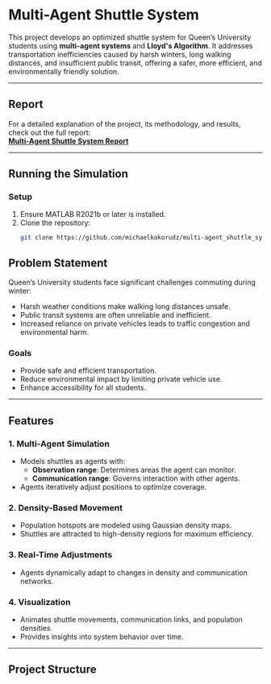# Multi-Agent Shuttle System

This project develops an optimized shuttle system for Queen’s University students using **multi-agent systems** and **Lloyd's Algorithm**. It addresses transportation inefficiencies caused by harsh winters, long walking distances, and insufficient public transit, offering a safer, more efficient, and environmentally friendly solution.

---

## Report

For a detailed explanation of the project, its methodology, and results, check out the full report:  
**[Multi-Agent Shuttle System Report](https://github.com/michaelkokorudz/multi-agent_shuttle_system/blob/main/Multi-Agent.Shuttle.System.Report.pdf)**

---

## Running the Simulation

### **Setup**
1. Ensure MATLAB R2021b or later is installed.
2. Clone the repository:
   ```bash
   git clone https://github.com/michaelkokorudz/multi-agent_shuttle_system.git


## Problem Statement

Queen’s University students face significant challenges commuting during winter:
- Harsh weather conditions make walking long distances unsafe.
- Public transit systems are often unreliable and inefficient.
- Increased reliance on private vehicles leads to traffic congestion and environmental harm.

### **Goals**
- Provide safe and efficient transportation.
- Reduce environmental impact by limiting private vehicle use.
- Enhance accessibility for all students.

---

## Features

### **1. Multi-Agent Simulation**
- Models shuttles as agents with:
  - **Observation range**: Determines areas the agent can monitor.
  - **Communication range**: Governs interaction with other agents.
- Agents iteratively adjust positions to optimize coverage.

### **2. Density-Based Movement**
- Population hotspots are modeled using Gaussian density maps.
- Shuttles are attracted to high-density regions for maximum efficiency.

### **3. Real-Time Adjustments**
- Agents dynamically adapt to changes in density and communication networks.

### **4. Visualization**
- Animates shuttle movements, communication links, and population densities.
- Provides insights into system behavior over time.

---

## Project Structure

